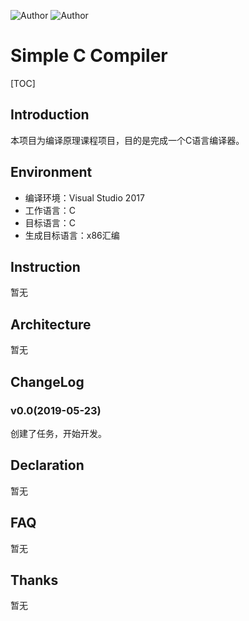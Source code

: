 ![Author](https://img.shields.io/badge/Author-zxhcho-blue.svg?style=flat)
![Author](https://img.shields.io/badge/Author-Zzzcode-blue.svg?style=flat)

# Simple C Compiler
[TOC]

## Introduction
本项目为编译原理课程项目，目的是完成一个C语言编译器。

## Environment
- 编译环境：Visual Studio 2017
- 工作语言：C
- 目标语言：C
- 生成目标语言：x86汇编

## Instruction 
暂无

## Architecture
暂无

## ChangeLog
### v0.0(2019-05-23)
创建了任务，开始开发。

## Declaration
暂无

## FAQ
暂无

## Thanks
暂无

